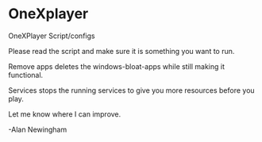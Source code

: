 # OneXplayer
OneXPlayer Script/configs


Please read the script and make sure it is something you want to run. 


Remove apps deletes the windows-bloat-apps while still making it functional. 

Services stops the running services to give you more resources before you play. 

Let me know where I can improve. 

-Alan Newingham
